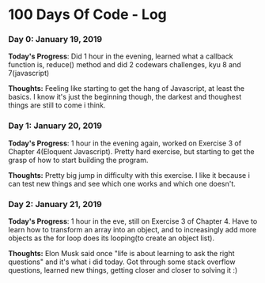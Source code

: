 # 100 Days Of Code - Log

### Day 0: January 19, 2019

**Today's Progress**: Did 1 hour in the evening, learned what a callback function is, reduce() method and did 2 codewars challenges, kyu 8 and 7(javascript)

**Thoughts:** Feeling like starting to get the hang of Javascript, at least the basics. I know it's just the beginning though, the darkest and thoughest things are still to come i think.


### Day 1: January 20, 2019

**Today's Progress**: 1 hour in the evening again, worked on Exercise 3 of Chapter 4(Eloquent Javascript). Pretty hard exercise, but starting to get the grasp of how to start building the program.

**Thoughts:** Pretty big jump in difficulty with this exercise. I like it because i can test new things and see which one works and which one doesn't.


### Day 2: January 21, 2019

**Today's Progress**: 1 hour in the eve, still on Exercise 3 of Chapter 4. Have to learn how to transform an array into an object, and to increasingly add more objects as the for loop does its looping(to create an object list).

**Thoughts:** Elon Musk said once "life is about learning to ask the right questions" and it's what i did today. Got through some stack overflow questions, learned new things, getting closer and closer to solving it :)
